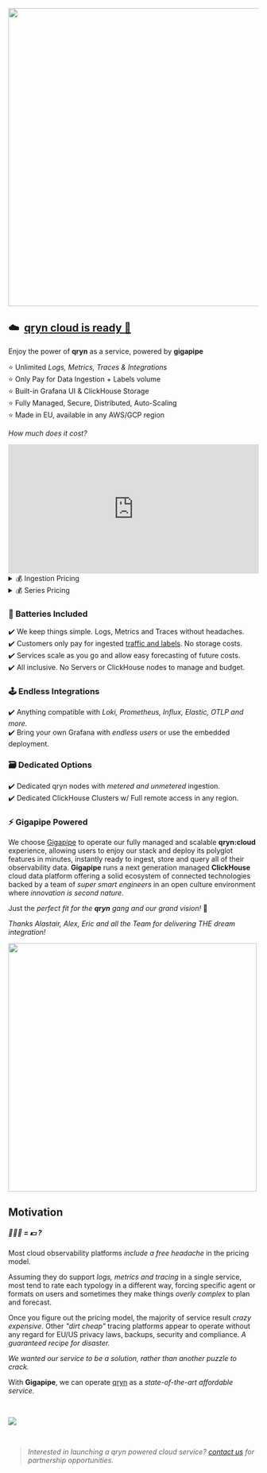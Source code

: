 <a href="https://app.gigapipe.com/signup?ref=qxip" target="_blank">
  <!-- <img src="https://user-images.githubusercontent.com/1423657/200078144-5d0b0960-2ad8-4b0c-9cdd-b7f8f9f516ae.png" width=500 /> -->
  <img src="https://user-images.githubusercontent.com/1423657/200078554-f8352174-9a6b-4f4a-90fc-1c6521d46c5b.png" width=600 />  
</a>

## ☁️&nbsp; [qryn cloud is ready 🚀](https://gigapipe.com/qryn?ref=qryn)

Enjoy the power of **qryn** as a service, powered by **gigapipe**

⭐  Unlimited _Logs, Metrics, Traces & Integrations_<br>
⭐  Only Pay for Data Ingestion + Labels volume<br>
⭐  Built-in Grafana UI & ClickHouse Storage<br>
⭐  Fully Managed, Secure, Distributed, Auto-Scaling<br>
⭐  Made in EU, available in any AWS/GCP region<br>

_How much does it cost?_

<iframe height="300" width="100%" scrolling="no" border=0 src="https://qryn.metrico.in/cloud/pricing.html" style="height: 260px; width: 100%; border: 0px; background: #FFF;"></iframe>
<details>
 <summary>💰 Ingestion Pricing</summary>

*  _♟ 0-1 TB: **$0.89** x GB/month_<br>
*  _♟♟ 1-10 TB: **$0.59** x GB/month_<br>
*  _♟♟♟ 10+ TB: **$0.39** x GB/month_<br>
<br>
⭐ _Only pay for what you ingest. Disk space unmetered_<br>

</details>

<details>
 <summary>💰 Series Pricing</summary>

*  _only **$0.005** x [Series/month *](https://qryn.metrico.in/#/faq?id=fingerprints)_<br>
<br>
⭐ _Fingerprints are shared between Logs and Metrics._<br>
⭐ _Cardinality is calculated just [like Prometheus](https://qryn.metrico.in/#/faq?id=fingerprints)_<br>
</details>

### 🔋 Batteries Included

✔️ We keep things simple. Logs, Metrics and Traces without headaches.<br>
✔️ Customers only pay for ingested [traffic and labels](https://qryn.metrico.in/#/faq?id=fingerprints). No storage costs.<br>
✔️ Services scale as you go and allow easy forecasting of future costs.<br>
✔️ All inclusive. No Servers or ClickHouse nodes to manage and budget.<br>

### 🕹️ Endless Integrations

✔️ Anything compatible with _Loki, Prometheus, Influx, Elastic, OTLP and more._<br>
✔️ Bring your own Grafana with _endless users_ or use the embedded deployment.<br>

### 🗃️ Dedicated Options

✔️ Dedicated qryn nodes with _metered and unmetered_ ingestion.<br>
✔️ Dedicated ClickHouse Clusters w/ Full remote access in any region.<br>

### ⚡ Gigapipe Powered

We choose [Gigapipe](https://gigapipe.com) to operate our fully managed and scalable **qryn:cloud** experience, allowing users to enjoy our stack and deploy its polyglot features in minutes, instantly ready to ingest, store and query all of their observability data. **Gigapipe** runs a next generation managed **ClickHouse** cloud data platform offering a solid ecosystem of connected technologies backed by a team of _super smart engineers_ in an open culture environment where _innovation is second nature._ 

Just the _perfect fit for the **qryn** gang and our grand vision!_  🔎

_Thanks Alastair, Alex, Eric and all the Team for delivering THE dream integration!_ 

<a href="https://gigapipe.com/qryn?ref=qryn" target="_blank">
  <img src="https://user-images.githubusercontent.com/1423657/199832448-b5b42495-bd88-45b5-a455-2e57fe828c63.png" width=500 />
</a>

<br>

## Motivation
##### 🧠🤯🎱 = 💵 ?

Most cloud observability platforms _include a free headache_ in the pricing model. 

Assuming they do support _logs, metrics and tracing_ in a single service, most tend to rate each typology in a different way, forcing specific agent or formats on users and sometimes they make things _overly complex_ to plan and forecast.

Once you figure out the pricing model, the majority of service result _crazy expensive_. Other _"dirt cheap"_ tracing platforms appear to operate without any regard for EU/US privacy laws, backups, security and compliance. _A guaranteed recipe for disaster._

_*We wanted our service to be a solution, rather than another puzzle to crack.*_

With **Gigapipe**, we can operate [qryn](https://qryn.dev) as a _state-of-the-art affordable service._ 

<br>

<a href="https://gigapipe.com/qryn/" target="_blank"><img src="https://cdn.hashnode.com/res/hashnode/image/upload/v1668278089084/D7HPyeUPf.png?width=250"></a>

<br>

> _Interested in launching a qryn powered cloud service? [contact us](mailto:info@qryn.dev) for partnership opportunities._

